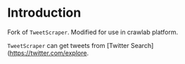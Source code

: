 # Introduction #

Fork of `TweetScraper`. Modified for use in crawlab platform.

`TweetScraper` can get tweets from [Twitter Search](https://twitter.com/explore. 



